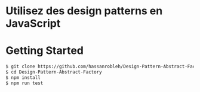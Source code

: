 # Utilisez des design patterns en JavaScript

# Getting Started
```bash
$ git clone https://github.com/hassanrobleh/Design-Pattern-Abstract-Factory.git
$ cd Design-Pattern-Abstract-Factory
$ npm install
$ npm run test
```
